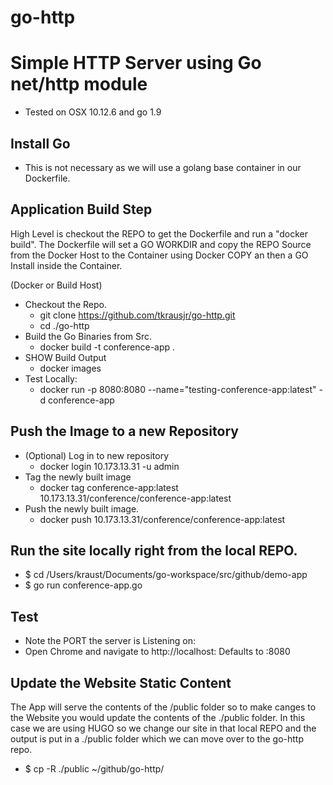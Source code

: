 # go-http

# Simple HTTP Server using Go net/http module
* Tested on OSX 10.12.6 and go 1.9

## Install Go
* This is not necessary as we will use a golang base container in our Dockerfile.

## Application Build Step
High Level is checkout the REPO to get the Dockerfile and run a "docker build". The Dockerfile will set a GO WORKDIR and copy the REPO Source from the Docker Host to the Container using Docker COPY an
then a GO Install inside the Container.

(Docker or Build Host)
* Checkout the Repo.
  * git clone https://github.com/tkrausjr/go-http.git
  * cd ./go-http
* Build the Go Binaries from Src.
  * docker build -t conference-app .
* SHOW Build Output
  * docker images
* Test Locally:
  * docker run -p 8080:8080 --name="testing-conference-app:latest" -d conference-app


## Push the Image to a new Repository
* (Optional) Log in to new repository
  * docker login 10.173.13.31 -u admin
* Tag the newly built image
  * docker tag conference-app:latest 10.173.13.31/conference/conference-app:latest
* Push the newly built image.
  * docker push 10.173.13.31/conference/conference-app:latest


## Run the site locally right from the local REPO.
* $ cd /Users/kraust/Documents/go-workspace/src/github/demo-app
* $ go run conference-app.go

## Test
* Note the PORT the server is Listening on:
* Open Chrome and navigate to http://localhost:<port>  Defaults to :8080 

## Update the Website Static Content
The App will serve the contents of the /public folder so to make canges to the Website you would update the contents of the ./public folder. In this case we are using HUGO so we change our site in that local REPO and the output is put in a ./public folder which we can move over to the go-http repo.
* $ cp -R ./public ~/github/go-http/
